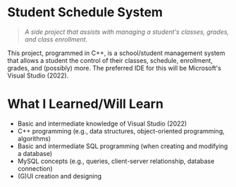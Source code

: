 # Student Schedule System
> <i>A side project that assists with managing a student's classes, grades, and class enrollment.</i>

This project, programmed in C++, is a school/student management system that allows a student the control of their classes, schedule, enrollment, grades, 
and (possibly) more. The preferred IDE for this will be Microsoft's Visual Studio (2022).

# What I Learned/Will Learn
- Basic and intermediate knowledge of Visual Studio (2022)
- C++ programming (e.g., data structures, object-oriented programming, algorithms)
- Basic and intermediate SQL programming (when creating and modifying a database)
- MySQL concepts (e.g., queries, client-server relationship, database connection)
- (G)UI creation and designing
